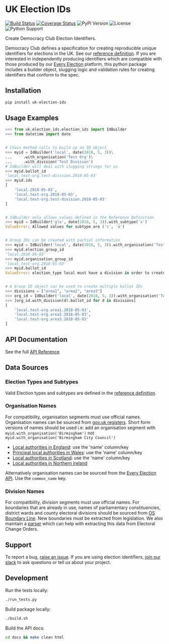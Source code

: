 # UK Election IDs

[![Build Status](https://travis-ci.org/DemocracyClub/uk-election-ids.svg?branch=master)](https://travis-ci.org/DemocracyClub/uk-election-ids)
[![Coverage Status](https://coveralls.io/repos/github/DemocracyClub/uk-election-ids/badge.svg?branch=master)](https://coveralls.io/github/DemocracyClub/uk-election-ids?branch=master)
![PyPI Version](https://img.shields.io/pypi/v/uk-election-ids.svg)
![License](https://img.shields.io/pypi/l/uk-election-ids.svg)
![Python Support](https://img.shields.io/pypi/pyversions/uk-election-ids.svg)

Create Democracy Club Election Identifiers.

Democracy Club defines a specification for creating reproducible unique identifiers for elections in the UK. See our [reference definition](https://elections.democracyclub.org.uk/reference_definition). If you are interested in independently producing identifiers which are compatible with those produced by our [Every Election](https://elections.democracyclub.org.uk/) platform, this python package includes a builder object, slugging logic and validation rules for creating identifiers that conform to the spec.

## Installation

```bash
pip install uk-election-ids
```

## Usage Examples

```python
>>> from uk_election_ids.election_ids import IdBuilder
>>> from datetime import date


# Chain method calls to build up an ID object
>>> myid = IdBuilder('local', date(2018, 5, 3))\
...     .with_organisation('Test Org')\
...     .with_division('Test Division')
# IdBuilder will deal with slugging strings for us
>>> myid.ballot_id
'local.test-org.test-division.2018-05-03'
>>> myid.ids
[
    'local.2018-05-03',
    'local.test-org.2018-05-03',
    'local.test-org.test-division.2018-05-03'
]


# IdBuilder only allows values defined in the Reference Definition
>>> myid = IdBuilder('gla', date(2018, 5, 3)).with_subtype('x')
ValueError: Allowed values for subtype are ('c', 'a')


# Group IDs can be created with partial information
>>> myid = IdBuilder('local', date(2018, 5, 3)).with_organisation('Test Org')
>>> myid.election_group_id
'local.2018-05-03'
>>> myid.organisation_group_id
'local.test-org.2018-05-03'
>>> myid.ballot_id
ValueError: election_type local must have a division in order to create a ballot id


# A Group ID object can be used to create multiple ballot IDs
>>> divisions = ["area1", "area2", "area3"]
>>> org_id = IdBuilder('local', date(2018, 5, 3)).with_organisation('Test Org')
>>> [org_id.with_division(d).ballot_id for d in divisions]
[
    'local.test-org.area1.2018-05-03',
    'local.test-org.area2.2018-05-03',
    'local.test-org.area3.2018-05-03'
]
```

## API Documentation

See the full [API Reference](https://democracyclub.github.io/uk-election-ids/)

## Data Sources

### Election Types and Subtypes

Valid Election types and subtypes are defined in the [reference definition](https://elections.democracyclub.org.uk/reference_definition).


### Organisation Names

For compatibility, organisation segments must use official names. Organisation names can be sourced from [gov.uk registers](https://www.registers.service.gov.uk/). Short form versions of names should be used i.e: add an organisation segment with `myid.with_organisation('Birmingham')` not `myid.with_organisation('Birmingham City Council')`

* [Local authorities in England](https://www.registers.service.gov.uk/registers/local-authority-eng/download): use the 'name' column/key
* [Principal local authorities in Wales](https://www.registers.service.gov.uk/registers/principal-local-authority/download): use the 'name' column/key
* [Local authorities in Scotland](https://www.registers.service.gov.uk/registers/local-authority-sct/download): use the 'name' column/key
* [Local authorities in Northern Ireland](https://www.registers.service.gov.uk/registers/local-authority-nir/download)

Alternatively organisation names can be sourced from the [Every Election API](https://elections.democracyclub.org.uk/api/organisations/). Use the `common_name` key.

### Division Names

For compatibility, division segments must use official names. For boundaries that are already in use, names of parliamentary constituencies, district wards and county electoral divisions should be sourced from [OS Boundary Line](https://www.ordnancesurvey.co.uk/business-and-government/products/boundary-line.html). New boundaries must be extracted from legislation. We also maintain a [parser](https://github.com/DemocracyClub/eco-parser) which can help with extracting this data from Electoral Change Orders.

## Support

To report a bug, [raise an issue](https://github.com/DemocracyClub/uk-election-ids/issues). If you are using election identifiers, [join our slack](https://slack.democracyclub.org.uk/) to ask questions or tell us about your project.

## Development

Run the tests locally:

```bash
./run_tests.py
```

Build package locally:

```bash
./build.sh
```

Build the API docs:

```bash
cd docs && make clean html
```
